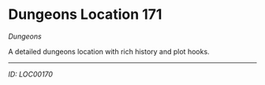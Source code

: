# Dungeons Location 171

*Dungeons*

A detailed dungeons location with rich history and plot hooks.

---
*ID: LOC00170*